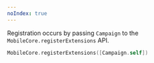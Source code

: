 ```yaml
---
noIndex: true
---
```


<InlineAlert variant="info" slots="text"/>

Registration occurs by passing `Campaign` to the `MobileCore.registerExtensions` API.

```swift
MobileCore.registerExtensions([Campaign.self])
```
